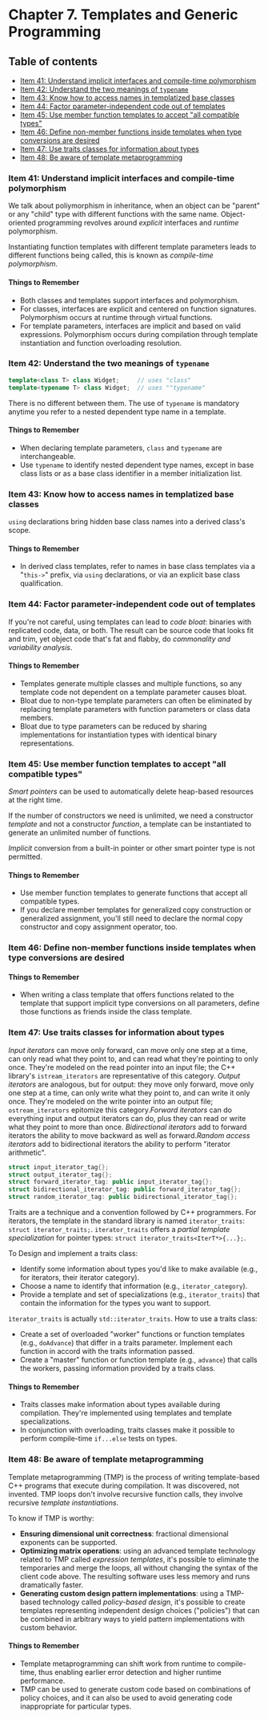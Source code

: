 # Chapter 7. Templates and Generic Programming

## Table of contents
* [Item 41: Understand implicit interfaces and compile-time polymorphism](#item-41-understand-implicit-interfaces-and-compile-time-polymorphism)
* [Item 42: Understand the two meanings of `typename`](#item-42-understand-the-two-meanings-of-typename)
* [Item 43: Know how to access names in templatized base classes](#item-43-know-how-to-access-names-in-templatized-base-classes)
* [Item 44: Factor parameter-independent code out of templates](#item-44-factor-parameter-independent-code-out-of-templates)
* [Item 45: Use member function templates to accept "all compatible types"](https://gist.github.com/YueErro/0de6cc0110e1701fabf5cebcf99abb39#item-45-use-member-function-templates-to-accept-all-compatible-types)
* [Item 46: Define non-member functions inside templates when type conversions are desired](#item-46-define-non-member-functions-inside-templates-when-type-conversions-are-desired)
* [Item 47: Use traits classes for information about types](#item-47-use-traits-classes-for-information-about-types)
* [Item 48: Be aware of template metaprogramming](#item-48-be-aware-of-template-metaprogramming)

### Item 41: Understand implicit interfaces and compile-time polymorphism

We talk about poliymorphism in inheritance, when an object can be "parent" or any "child" type with different functions with the same name. Object-oriented programming revolves around *explicit* interfaces and *runtime* polymorphism.

Instantiating function templates with different template parameters leads to different functions being called, this is known as *compile-time polymorphism*.

#### Things to Remember
* Both classes and templates support interfaces and polymorphism.
* For classes, interfaces are explicit and centered on function signatures. Polymorphism occurs at runtime through virtual functions.
* For template parameters, interfaces are implicit and based on valid expressions. Polymorphism occurs during compilation through template instantiation and function overloading resolution.

### Item 42: Understand the two meanings of `typename`

```cpp
template<class T> class Widget;     // uses "class"
template<typename T> class Widget;  // uses ""typename"
```

There is no different between them. The use of `typename` is mandatory anytime you refer to a nested dependent type name in a template.

#### Things to Remember
* When declaring template parameters, `class` and `typename` are interchangeable.
* Use `typename` to identify nested dependent type names, except in base class lists or as a base class identifier in a member initialization list.

### Item 43: Know how to access names in templatized base classes

`using` declarations bring hidden base class names into a derived class's scope.

#### Things to Remember
* In derived class templates, refer to names in base class templates via a "`this->`" prefix, via `using` declarations, or via an explicit base class qualification.

### Item 44: Factor parameter-independent code out of templates

If you're not careful, using templates can lead to *code bloat*: binaries with replicated code, data, or both. The result can be source code that looks fit and trim, yet object code that's fat and flabby, do *commonality and variability analysis*.

#### Things to Remember
* Templates generate multiple classes and multiple functions, so any template code not dependent on a template parameter causes bloat.
* Bloat due to non-type template parameters can often be eliminated by replacing template parameters with function parameters or class data members.
* Bloat due to type parameters can be reduced by sharing implementations for instantiation types with identical binary representations.

### Item 45: Use member function templates to accept "all compatible types"
*Smart pointers* can be used to automatically delete heap-based resources at the right time.

If the number of constructors we need is unlimited, we need a constructor *template* and not a constructor *function*, a template can be instantiated to generate an unlimited number of functions.

*Implicit* conversion from a built-in pointer or other smart pointer type is not permitted.

#### Things to Remember
* Use member function templates to generate functions that accept all compatible types.
* If you declare member templates for generalized copy construction or generalized assignment, you'll still need to declare the normal copy constructor and copy assignment operator, too.

### Item 46: Define non-member functions inside templates when type conversions are desired

#### Things to Remember
* When writing a class template that offers functions related to the template that support implicit type conversions on all parameters, define those functions as friends inside the class template.

### Item 47: Use traits classes for information about types

*Input iterators* can move only forward, can move only one step at a time, can only read what they point to, and can read what they're pointing to only once. They're modeled on the read pointer into an input file; the C++ library's `istream_iterators` are representative of this category. *Output iterators* are analogous, but for output: they move only forward, move only one step at a time, can only write what they point to, and can write it only once. They're modeled on the write pointer into an output file; `ostream_iterators` epitomize this category.*Forward iterators* can do everything input and output iterators can do, plus they can read or write what they point to more than once. *Bidirectional iterators* add to forward iterators the ability to move backward as well as forward.*Random access iterators* add to bidirectional iterators the ability to perform "iterator arithmetic".

```cpp
struct input_iterator_tag{};
struct output_iterator_tag{};
struct forward_iterator_tag: public input_iterator_tag{};
struct bidirectional_iterator_tag: public forward_iterator_tag{};
struct random_iterator_tag: public bidirectional_iterator_tag{};
```

Traits are a technique and a convention followed by C++ programmers. For iterators, the template in the standard library is named `iterator_traits`: `struct iterator_traits;`.
`iterator_traits` offers a *partial template specialization* for pointer types: `struct iterator_traits<IterT*>{...};`.

To Design and implement a traits class:
* Identify some information about types you'd like to make available (e.g., for iterators, their iterator category).
* Choose a name to identify that information (e.g., `iterator_category`).
* Provide a template and set of specializations (e.g., `iterator_traits`) that contain the information for the types you want to support.

`ìterator_traits` is actually `std::iterator_traits`. How to use a traits class:
* Create a set of overloaded "worker" functions or function templates (e.g., `doAdvance`) that differ in a traits parameter. Implement each function in accord with the traits information passed.
* Create a "master" function or function template (e.g., `advance`) that calls the workers, passing information provided by a traits class.

#### Things to Remember
* Traits classes make information about types available during compilation. They're implemented using templates and template specializations.
* In conjunction with overloading, traits classes make it possible to perform compile-time `if...else` tests on types.

### Item 48: Be aware of template metaprogramming

Template metaprogramming (TMP) is the process of writing template-based C++ programs that execute during compilation. It was discovered, not invented. TMP loops don't involve recursive function calls, they involve recursive *template instantiations*.

To know if TMP is worthy:
* **Ensuring dimensional unit correctness**: fractional dimensional exponents can be supported.
* **Optimizing matrix operations**: using an advanced template technology related to TMP called *expression templates*, it's possible to eliminate the temporaries and merge the loops, all without changing the syntax of the client code above. The resulting software uses less memory and runs dramatically faster.
* **Generating custom design pattern implementations**: using a TMP-based technology called *policy-based design*, it's possible to create templates representing independent design choices ("policies") that can be combined in arbitrary ways to yield pattern implementations with custom behavior.

#### Things to Remember
* Template metaprogramming can shift work from runtime to compile-time, thus enabling earlier error detection and higher runtime performance.
* TMP can be used to generate custom code based on combinations of policy choices, and it can also be used to avoid generating code inappropriate for particular types.
